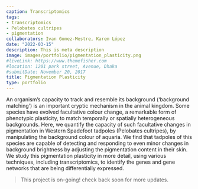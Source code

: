 ```yaml
---
caption: Transcriptomics
tags:
- transcriptomics
- Pelobates cultripes
- pigmentation
collaborators: Ivan Gomez-Mestre, Karem López
date: "2022-03-15"
description: This is meta description
image: images/portfolio/pigmentation_plasticity.png
#liveLink: https://www.themefisher.com
#location: 1201 park street, Avenue, Dhaka
#submitDate: November 20, 2017
title: Pigmentation Plasticity
type: portfolio
---
```


An organism’s capacity to track and resemble its background (‘background matching’) is an important cryptic mechanism in the animal kingdom. Some species have evolved facultative colour change, a remarkable form of phenotypic plasticity, to match temporally or spatially heterogeneous backgrounds. Here, we quantify the capacity of such facultative changes in pigmentation in Western Spadefoot tadpoles (Pelobates cultripes), by manipulating the background colour of aquaria. We find that tadpoles of this species are capable of detecting and responding to even minor changes in background brightness by adjusting the pigmentation content in their skin. We study this pigmentation plasticity in more detail, using various techniques, including transcriptomics, to identify the genes and gene networks that are being differentially expressed.

> This project is on-going! check back soon for more updates.
